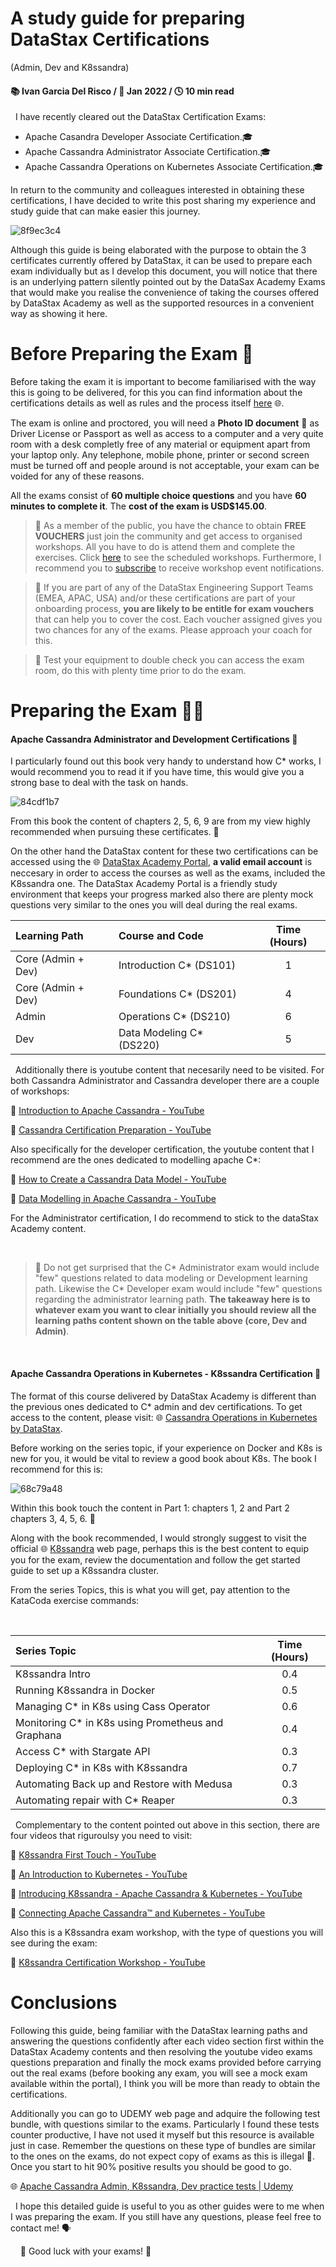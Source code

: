 # A study guide for preparing DataStax Certifications
(Admin, Dev and K8ssandra)
&nbsp;
#### :books: Ivan Garcia Del Risco / :calendar: Jan 2022 / :clock4: 10 min read
&nbsp;
I have recently cleared out the DataStax Certification Exams: 
- Apache Casandra Developer Associate Certification.:mortar_board:
- Apache Cassandra Administrator Associate Certification.:mortar_board:
- Apache Cassandra Operations on Kubernetes Associate Certification.:mortar_board:

In return to the community and colleagues interested in obtaining these certifications, I have decided to write this post sharing my experience and study guide that can make easier this journey.

![8f9ec3c4](https://user-images.githubusercontent.com/67383481/161704530-e0979038-9766-4d25-be73-4d48dea7f0e7.png)

Although this guide is being elaborated with the purpose to obtain the 3 certificates currently offered by DataStax, it can be used to prepare each exam individually but as I develop this document, you will notice that there is an underlying pattern silently pointed out  by the DataSax Academy Exams that would make you realise the convenience of taking the courses offered by DataStax Academy as well as the supported resources in a convenient way as showing it here.

# Before Preparing the Exam :walking:

Before taking the exam it is important to become familiarised with the way this is going to be delivered, for this you can find information about the certifications details as well as rules and the process itself [here](https://www.datastax.com/dev/certifications) :globe_with_meridians:.

The exam is online and proctored, you will need a **Photo ID document** :ticket: as Driver License or Passport as well as access to a computer and a very quite room with a desk completly free of any material or equipment apart from your laptop only. Any telephone, mobile phone, printer or second screen must be turned off and people around is not acceptable, your exam can be voided for any of these reasons.

All the exams consist of **60 multiple choice questions** and you have **60 minutes to complete it**. The **cost of the exam is USD$145.00**.
&nbsp;
> :wave: As a member of the public, you have the chance to obtain **FREE VOUCHERS** just join the community and get access to organised workshops. All you have to do is attend them and complete the exercises. Click [here](https://www.datastax.com/workshops) to see the scheduled workshops. Furthermore, I recommend you to [subscribe](https://docs.google.com/forms/d/e/1FAIpQLSfEtzzVauuFpFJWUiepYndqchBpNsaOwm6raPJDsMt9nTvMbw/viewform) to receive workshop event notifications.

> :wave: If you are part of any of the DataStax Engineering Support Teams (EMEA, APAC, USA) and/or these certifications are part of your onboarding process, **you are likely to be entitle for exam vouchers** that can help you to cover the cost. Each voucher assigned gives you two chances for any of the exams. Please approach your coach for this.

> :wave: Test your equipment to double check you can access the exam room, do this with plenty time prior to do the exam.

# Preparing the Exam :running_man:

#### Apache Cassandra Administrator and Development Certifications :bookmark:

I particularly found out this book very handy to understand how C* works, I would recommend you to read it if you have time, this would give you a strong base to deal with the task on hands.

![84cdf1b7](https://user-images.githubusercontent.com/67383481/161704634-200b2193-d8d9-4a59-82b9-8c651feb492c.png)


From this book the content of chapters 2, 5, 6, 9 are from my view highly recommended when pursuing these certificates. :book:

On the other hand the DataStax content for these two certifications can be accessed using the :globe_with_meridians: [DataStax Academy Portal](https://academy.datastax.com), **a valid email account** is neccesary in order to access the courses as well as the exams, included the K8ssandra one.
The DataStax Academy Portal is a friendly study environment that keeps your progress marked also there are plenty mock questions very similar to the ones you will deal during the real exams.


| Learning Path      | Course and Code         | Time (Hours)  |
| :----------------- |:------------------------| :------------:|
| Core (Admin + Dev) | Introduction C* (DS101) |     1         |
| Core (Admin + Dev) | Foundations C* (DS201)  |     4         |
| Admin              | Operations C* (DS210)   |     6         |
| Dev                | Data Modeling C* (DS220)|     5         |

&nbsp;
Additionally there is youtube content that necesarily need to be visited. For both Cassandra Administrator and Cassandra developer there are a couple of workshops:

:cinema: [Introduction to Apache Cassandra - YouTube](https://www.youtube.com/watch?v=uwuF9xa3Vyw)

:cinema: [Cassandra Certification Preparation - YouTube](https://www.youtube.com/watch?v=yahycROCCOg)

Also specifically for the developer certification, the youtube content that I recommend are the ones dedicated to modelling apache C*:

:cinema: [How to Create a Cassandra Data Model - YouTube](https://www.youtube.com/watch?v=4D39wJu5Too)

:cinema: [Data Modelling in Apache Cassandra - YouTube](https://www.youtube.com/watch?v=5NoixINC9l4)

For the Administrator certification, I do recommend to stick to the dataStax Academy content.

&nbsp;
> :wave: Do not get surprised that the C* Administrator exam would include "few" questions related to data modeling or Development learning path. Likewise the C* Developer exam would include "few" questions regarding the administrator learning path.
> **The takeaway here is to whatever exam you want to clear initially you should review all the learning paths content shown on the table above (core, Dev and Admin)**.

&nbsp;
#### Apache Cassandra Operations in Kubernetes - K8ssandra Certification :bookmark:


The format of this course delivered by DataStax Academy is different than the previous ones dedicated to C* admin and dev certifications. To get access to the content, please visit: :globe_with_meridians: [Cassandra Operations in Kubernetes by DataStax](https://www.datastax.com/learn/apache-cassandra-operations-in-kubernetes).

Before working on the series topic, if your experience on Docker and K8s is new for you, it would be vital to review a good book about K8s. The book I recommend for this is:

![68c79a48](https://user-images.githubusercontent.com/67383481/154661402-c2bb0b75-f0d1-45e3-b861-a9d043bab2c8.png)


Within this book touch the content in Part 1: chapters 1, 2 and Part 2 chapters 3, 4, 5, 6. :book:

Along with the book recommended, I would strongly suggest to visit the official :globe_with_meridians: [K8ssandra](https://k8ssandra.io/) web page, perhaps this is the best content to equip you for the exam, review the documentation and follow the get started guide to set up a K8ssandra cluster.

From the series Topics, this is what you will get, pay attention to the KataCoda exercise commands:

&nbsp;
&nbsp;
&nbsp;

| Series Topic                                       | Time (Hours) |
|:-------------------------------------------------- |:------------:|
| K8ssandra Intro                                    |      0.4     |
| Running K8ssandra in Docker                        |      0.5     |
| Managing C* in K8s using Cass Operator             |      0.6     |
| Monitoring C* in K8s using Prometheus and Graphana |      0.4     |
| Access C* with Stargate API                        |      0.3     |
| Deploying C* in K8s with K8ssandra                 |      0.7     |
| Automating Back up and Restore with Medusa         |      0.3     |
| Automating repair with C* Reaper                   |      0.3     |


&nbsp;
Complementary to the content pointed out above in this section, there are four videos that riguroulsy you need to visit:

:cinema: [K8ssandra First Touch - YouTube](https://www.youtube.com/watch?v=qlZVLEWzJq0)

:cinema: [An Introduction to Kubernetes - YouTube](https://www.youtube.com/watch?v=fMjIqw40CvU)

:cinema: [Introducing K8ssandra - Apache Cassandra & Kubernetes - YouTube](https://www.youtube.com/watch?v=pvzr75ZYwLE)

:cinema: [Connecting Apache Cassandra™ and Kubernetes - YouTube](https://www.youtube.com/watch?v=PCA-aERrcU4)

Also this is a K8ssandra exam workshop, with the type of questions you will see during the exam:

:cinema: [K8ssandra Certification Workshop - YouTube](https://www.youtube.com/watch?v=JT1Dljbfmz8)

# Conclusions

Following this guide, being familiar with the DataStax learning paths and answering the questions confidently after each video section first within the DataStax Academy contents and then resolving the youtube video exams questions preparation and finally the mock exams provided before carrying out the real exams (before booking any exam, you will see a mock exam available within the portal), I think you will be more than ready to obtain the certifications.

Additionally you can go to UDEMY web page and adquire the following test bundle, with questions similar to the exams. Particularly I found these tests counter productive, I have not used it myself but this resource is available just in case. Remember the questions on these type of bundles are similar to the ones on the exams, do not expect copy of exams as this  is illegal :cop:. Once you start to hit 90% positive results you should be good to go.

:globe_with_meridians: [Apache Cassandra Admin, K8ssandra, Dev practice tests \| Udemy](https://www.udemy.com/course/apache-cassandra-admin-k8ssandra-dev-practice-tests/)

&nbsp;
I hope this detailed guide is useful to you as other guides were to me when I was preparing the exam. If you still have any questions, please feel free to contact me! :speaking_head:

&nbsp;
&nbsp;
:facepunch: Good luck with your exams! :rocket:

